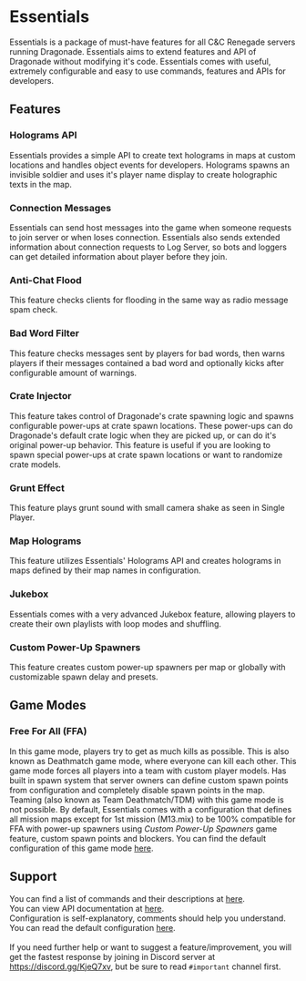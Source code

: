 # Essentials

Essentials is a package of must-have features for all C&C Renegade servers running Dragonade. Essentials aims to extend features and API of Dragonade without modifying it's code.
Essentials comes with useful, extremely configurable and easy to use commands, features and APIs for developers.

## Features

### Holograms API
Essentials provides a simple API to create text holograms in maps at custom locations and handles object events for developers. Holograms spawns an invisible soldier and uses it's player name display to create holographic texts in the map.

### Connection Messages
Essentials can send host messages into the game when someone requests to join server or when loses connection. Essentials also sends extended information about connection requests to Log Server, so bots and loggers can get detailed information about player before they join.

### Anti-Chat Flood
This feature checks clients for flooding in the same way as radio message spam check.

### Bad Word Filter
This feature checks messages sent by players for bad words, then warns players if their messages contained a bad word and optionally kicks after configurable amount of warnings.

### Crate Injector
This feature takes control of Dragonade's crate spawning logic and spawns configurable power-ups at crate spawn locations. These power-ups can do Dragonade's default crate logic when they are picked up, or can do it's original power-up behavior. This feature is useful if you are looking to spawn special power-ups at crate spawn locations or want to randomize crate models.

### Grunt Effect
This feature plays grunt sound with small camera shake as seen in Single Player.

### Map Holograms
This feature utilizes Essentials' Holograms API and creates holograms in maps defined by their map names in configuration.

### Jukebox
Essentials comes with a very advanced Jukebox feature, allowing players to create their own playlists with loop modes and shuffling.

### Custom Power-Up Spawners
This feature creates custom power-up spawners per map or globally with customizable spawn delay and presets.

## Game Modes

### Free For All (FFA)
In this game mode, players try to get as much kills as possible. This is also known as Deathmatch game mode, where everyone can kill each other. This game mode forces all players into a team with custom player models. Has built in spawn system that server owners can define custom spawn points from configuration and completely disable spawn points in the map. Teaming (also known as Team Deathmatch/TDM) with this game mode is not possible. By default, Essentials comes with a configuration that defines all mission maps except for 1st mission (M13.mix) to be 100% compatible for FFA with power-up spawners using *Custom Power-Up Spawners* game feature, custom spawn points and blockers. You can find the default configuration of this game mode [here](Essentials/da_ffa.ini).

## Support
You can find a list of commands and their descriptions at [here](docs/commands.md).  
You can view API documentation at [here](docs/api/index.md).  
Configuration is self-explanatory, comments should help you understand. You can read the default configuration [here](Essentials/Essentials.ini).  
<br />
If you need further help or want to suggest a feature/improvement, you will get the fastest response by joining in Discord server at https://discord.gg/KjeQ7xv, but be sure to read `#important` channel first.
